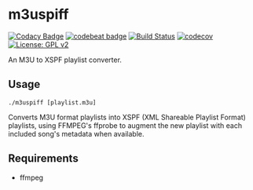 # m3uspiff
[![Codacy Badge](https://api.codacy.com/project/badge/Grade/17105ee5e1a64cb9891039f7e1228230)](https://www.codacy.com/app/ibrokemypie/m3uspiff_go?utm_source=github.com&amp;utm_medium=referral&amp;utm_content=ibrokemypie/m3uspiff_go&amp;utm_campaign=Badge_Grade)
[![codebeat badge](https://codebeat.co/badges/0e4adbee-bafe-4e6c-b72c-a7ae645e4372)](https://codebeat.co/projects/github-com-ibrokemypie-m3uspiff_go-master)
[![Build Status](https://travis-ci.org/ibrokemypie/m3uspiff_go.svg?branch=master)](https://travis-ci.org/ibrokemypie/m3uspiff_go)
[![codecov](https://codecov.io/gh/ibrokemypie/m3uspiff_go/branch/master/graph/badge.svg)](https://codecov.io/gh/ibrokemypie/m3uspiff_go)
[![License: GPL v2](https://img.shields.io/badge/License-GPL%20v2-blue.svg)](https://www.gnu.org/licenses/old-licenses/gpl-2.0.en.html)

An M3U to XSPF playlist converter.

## Usage
``./m3uspiff [playlist.m3u]``

Converts M3U format playlists into XSPF (XML Shareable Playlist Format) playlists, using FFMPEG's ffprobe to augment the new playlist with each included song's metadata when available.

## Requirements

* ffmpeg
